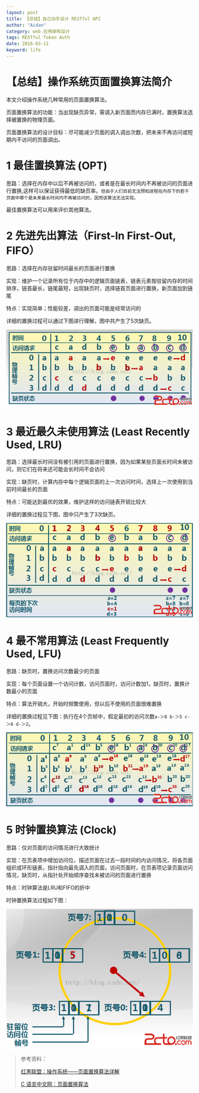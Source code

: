 ```yaml
---
layout: post
title: 【总结】自己动手设计 RESTful API
author: "Aidan"
category: web 应用架构设计
tags: RESTful Token Auth
date: 2016-03-11
keyword: life
---
```


# 【总结】操作系统页面置换算法简介

本文介绍操作系统几种常用的页面置换算法。

页面置换算法的功能：当出现缺页异常，需调入新页面而内存已满时，置换算法选择被置换的物理页面。

页面置换算法的设计目标：尽可能减少页面的调入调出次数，把未来不再访问或短期内不访问的页面调出。

# 1 最佳置换算法 (OPT)

思路：选择在内存中以后不再被访问的，或者是在最长时间内不再被访问的页面进行置换,这样可以保证获得最低的缺页率。`但由于人们目前无法预知进程在内存下的若千页面中哪个是未来最长时间内不再被访问的，因而该算法无法实现。`

最佳置换算法可以用来评价其他算法。

# 2 先进先出算法（First-In First-Out, FIFO）

思路：选择在内存驻留时间最长的页面进行置换

实现：维护一个记录所有位于内存中的逻辑页面链表，链表元素按驻留内存的时间排序，链首最长，链尾最短，出现缺页时，选择链首页面进行置换，新页面加到链尾

特点：实现简单；性能较差，调出的页面可能是经常访问的

详细的置换过程可以通过下图进行理解，图中共产生了5次缺页。

![图解页面置换算法 - 先进先出算法](../asset/image/blog/2016-10-14-the-page-replacement-algorithm/001.png)

# 3 最近最久未使用算法 (Least Recently Used, LRU)

思路：选择最长时间没有被引用的页面进行置换，因为如果某些页面长时间未被访问，则它们在将来还可能会长时间不会访问

实现：缺页时，计算内存中每个逻辑页面的上一次访问时间，选择上一次使用到当前时间最长的页面

特点：可能达到最优的效果，维护这样的访问链表开销比较大

详细的置换过程见下图，图中只产生了3次缺页。

![图解页面置换算法 - 最近最久未使用算法](../asset/image/blog/2016-10-14-the-page-replacement-algorithm/002.png)

# 4 最不常用算法 (Least Frequently Used, LFU)

思路：缺页时，置换访问次数最少的页面

实现：每个页面设置一个访问计数，访问页面时，访问计数加1，缺页时，置换计数最小的页面

特点：算法开销大，开始时频繁使用，但以后不使用的页面很难置换

详细的置换过程见下图：执行在4个页帧中，假定最初的访问次数`a-＞8 b-＞5 c-＞6 d-＞2`。

![图解页面置换算法 - 最不常用算法](../asset/image/blog/2016-10-14-the-page-replacement-algorithm/003.png)

# 5 时钟置换算法 (Clock)

思路：仅对页面的访问情况进行大致统计

实现：在页表项中增加访问位，描述页面在过去一段时间的内访问情况，将各页面组织成环形链表，指针指向最先调入的页面，访问页面时，在页表项记录页面访问情况，缺页时，从指针处开始顺序查找未被访问的页面进行置换

特点：时钟算法是LRU和FIFO的折中

时钟置换算法过程如下图：

![图解页面置换算法 - 时钟置换算法](../asset/image/blog/2016-10-14-the-page-replacement-algorithm/004.png)

>参考资料：
>
>[红黑联盟：操作系统——页面置换算法详解](http://www.2cto.com/os/201508/431266.html)
>
>[C 语言中文网：页面置换算法](http://c.biancheng.net/cpp/html/2614.html)
